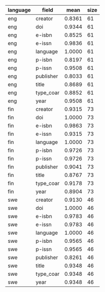 | language   | field     |   mean |   size |
|------------|-----------|--------|--------|
| eng        | creator   | 0.8361 |     61 |
| eng        | doi       | 0.9344 |     61 |
| eng        | e-isbn    | 0.8525 |     61 |
| eng        | e-issn    | 0.9836 |     61 |
| eng        | language  | 1.0000 |     61 |
| eng        | p-isbn    | 0.8197 |     61 |
| eng        | p-issn    | 0.9508 |     61 |
| eng        | publisher | 0.8033 |     61 |
| eng        | title     | 0.8689 |     61 |
| eng        | type_coar | 0.8852 |     61 |
| eng        | year      | 0.9508 |     61 |
| fin        | creator   | 0.9315 |     73 |
| fin        | doi       | 1.0000 |     73 |
| fin        | e-isbn    | 0.9863 |     73 |
| fin        | e-issn    | 0.9315 |     73 |
| fin        | language  | 1.0000 |     73 |
| fin        | p-isbn    | 0.9726 |     73 |
| fin        | p-issn    | 0.9726 |     73 |
| fin        | publisher | 0.9041 |     73 |
| fin        | title     | 0.8767 |     73 |
| fin        | type_coar | 0.9178 |     73 |
| fin        | year      | 0.8904 |     73 |
| swe        | creator   | 0.9130 |     46 |
| swe        | doi       | 1.0000 |     46 |
| swe        | e-isbn    | 0.9783 |     46 |
| swe        | e-issn    | 0.9783 |     46 |
| swe        | language  | 1.0000 |     46 |
| swe        | p-isbn    | 0.9565 |     46 |
| swe        | p-issn    | 0.9565 |     46 |
| swe        | publisher | 0.8261 |     46 |
| swe        | title     | 0.9348 |     46 |
| swe        | type_coar | 0.9348 |     46 |
| swe        | year      | 0.9348 |     46 |
